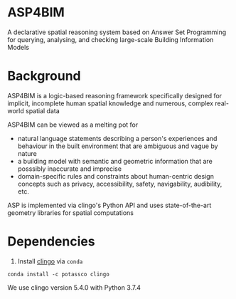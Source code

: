 # ASP4BIM
A declarative spatial reasoning system based on Answer Set Programming for querying, analysing, and checking large-scale Building Information Models

# Background
ASP4BIM is a logic-based reasoning framework specifically designed for implicit, incomplete human spatial knowledge and numerous, complex real-world spatial data  

ASP4BIM can be viewed as a melting pot for 
* natural language statements describing a person's experiences and behaviour in the built environment that are ambiguous and vague by nature
* a building model with semantic and geometric information that are posssibly inaccurate and imprecise
* domain-specific rules and constraints about human-centric design concepts such as privacy, accessibility, safety, navigability, audibility, etc.



ASP is implemented via clingo's Python API and uses state-of-the-art geometry libraries for spatial computations

# Dependencies
1. Install [clingo](https://potassco.org/doc/start/) via `conda`  
```
conda install -c potassco clingo
```  
We use clingo version 5.4.0 with Python 3.7.4  


